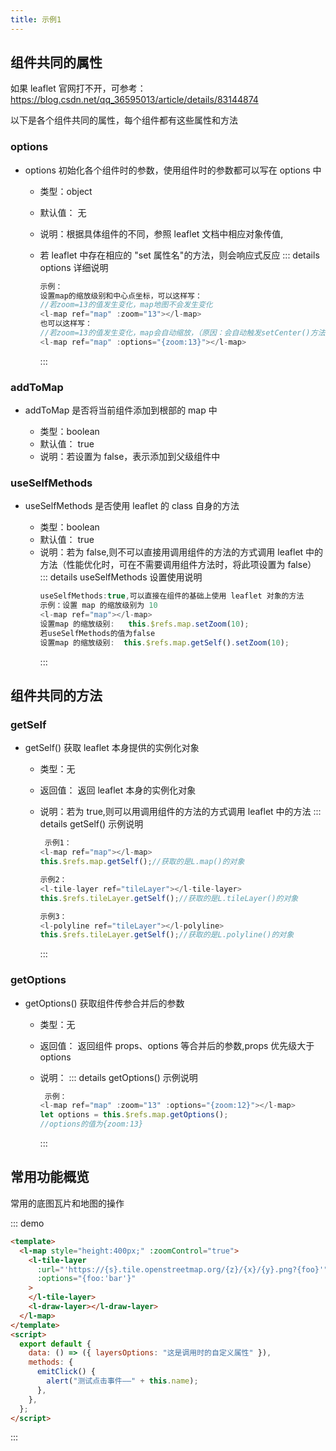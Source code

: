 ```yaml
---
title: 示例1
---
```


## 组件共同的属性

如果 leaflet 官网打不开，可参考：https://blog.csdn.net/qq_36595013/article/details/83144874

以下是各个组件共同的属性，每个组件都有这些属性和方法

### options

- options 初始化各个组件时的参数，使用组件时的参数都可以写在 options 中

  - 类型：object
  - 默认值： 无
  - 说明：根据具体组件的不同，参照 leaflet 文档中相应对象传值,
  - 若 leaflet 中存在相应的 "set 属性名"的方法，则会响应式反应
    ::: details options 详细说明

    ```js 基础使用和响应式说明
    示例：
    设置map的缩放级别和中心点坐标，可以这样写：
    //若zoom=13的值发生变化，map地图不会发生变化
    <l-map ref="map" :zoom="13"></l-map>
    也可以这样写：
    //若zoom=13的值发生变化，map会自动缩放，（原因：会自动触发setCenter()方法）
    <l-map ref="map" :options="{zoom:13}"></l-map>

    ```

    :::

### addToMap

- addToMap 是否将当前组件添加到根部的 map 中

  - 类型：boolean
  - 默认值： true
  - 说明：若设置为 false，表示添加到父级组件中

### useSelfMethods

- useSelfMethods 是否使用 leaflet 的 class 自身的方法

  - 类型：boolean
  - 默认值： true
  - 说明：若为 false,则不可以直接用调用组件的方法的方式调用 leaflet 中的方法（性能优化时，可在不需要调用组件方法时，将此项设置为 false）
    ::: details useSelfMethods 设置使用说明
    ```js
    useSelfMethods:true,可以直接在组件的基础上使用 leaflet 对象的方法
    示例：设置 map 的缩放级别为 10
    <l-map ref="map"></l-map>
    设置map 的缩放级别:   this.$refs.map.setZoom(10);
    若useSelfMethods的值为false
    设置map 的缩放级别:  this.$refs.map.getSelf().setZoom(10);
    ```
    :::

## 组件共同的方法

### getSelf

- getSelf() 获取 leaflet 本身提供的实例化对象

  - 类型：无
  - 返回值： 返回 leaflet 本身的实例化对象
  - 说明：若为 true,则可以用调用组件的方法的方式调用 leaflet 中的方法
    ::: details getSelf() 示例说明

    ```js
     示例1：
    <l-map ref="map"></l-map>
    this.$refs.map.getSelf();//获取的是L.map()的对象

    示例2：
    <l-tile-layer ref="tileLayer"></l-tile-layer>
    this.$refs.tileLayer.getSelf();//获取的是L.tileLayer()的对象

    示例3：
    <l-polyline ref="tileLayer"></l-polyline>
    this.$refs.tileLayer.getSelf();//获取的是L.polyline()的对象
    ```

    :::

### getOptions

- getOptions() 获取组件传参合并后的参数

  - 类型：无
  - 返回值： 返回组件 props、options 等合并后的参数,props 优先级大于 options
  - 说明：
    ::: details getOptions() 示例说明

    ```js
     示例：
    <l-map ref="map" :zoom="13" :options="{zoom:12}"></l-map>
    let options = this.$refs.map.getOptions();
    //options的值为{zoom:13}
    ```

    :::

## 常用功能概览

常用的底图瓦片和地图的操作

::: demo

```html
<template>
  <l-map style="height:400px;" :zoomControl="true">
    <l-tile-layer
      :url="'https://{s}.tile.openstreetmap.org/{z}/{x}/{y}.png?{foo}'"
      :options="{foo:'bar'}"
    >
    </l-tile-layer>
    <l-draw-layer></l-draw-layer>
  </l-map>
</template>
<script>
  export default {
    data: () => ({ layersOptions: "这是调用时的自定义属性" }),
    methods: {
      emitClick() {
        alert("测试点击事件——" + this.name);
      },
    },
  };
</script>
```

:::

